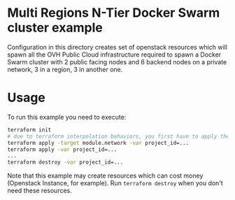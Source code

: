 Multi Regions N-Tier Docker Swarm cluster example
==========

Configuration in this directory creates set of openstack resources which will spawn all the OVH Public Cloud infrastructure required to spawn a Docker Swarm cluster with 2 public facing nodes and 6 backend nodes on a private network, 3 in a region, 3 in another one.

Usage
=====

To run this example you need to execute:

```bash
terraform init
# due to terraform interpolation behaviors, you first have to apply the network module.
terraform apply -target module.network -var project_id=...
terraform apply -var project_id=...
...
terraform destroy -var project_id=...
```

Note that this example may create resources which can cost money (Openstack Instance, for example). Run `terraform destroy` when you don't need these resources.
